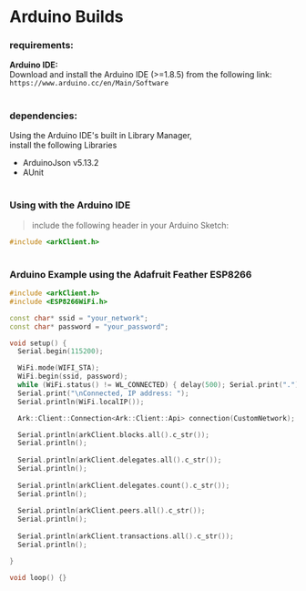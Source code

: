

# Arduino Builds


### requirements:

**Arduino IDE:**  
Download and install the Arduino IDE (>=1.8.5) from the following link:  
```https://www.arduino.cc/en/Main/Software```

#

### dependencies:

Using the Arduino IDE's built in Library Manager,  
install the following Libraries  
- ArduinoJson v5.13.2
- AUnit

#

### Using with the Arduino IDE
> include the following header in your Arduino Sketch:  
```cpp
#include <arkClient.h>
```

#

### Arduino Example using the Adafruit Feather ESP8266

```cpp
#include <arkClient.h>
#include <ESP8266WiFi.h>

const char* ssid = "your_network";
const char* password = "your_password";

void setup() {
  Serial.begin(115200);

  WiFi.mode(WIFI_STA);
  WiFi.begin(ssid, password);
  while (WiFi.status() != WL_CONNECTED) { delay(500); Serial.print("."); }
  Serial.print("\nConnected, IP address: ");
  Serial.println(WiFi.localIP());

  Ark::Client::Connection<Ark::Client::Api> connection(CustomNetwork);

  Serial.println(arkClient.blocks.all().c_str());
  Serial.println();
  
  Serial.println(arkClient.delegates.all().c_str());
  Serial.println();
  
  Serial.println(arkClient.delegates.count().c_str());
  Serial.println();
  
  Serial.println(arkClient.peers.all().c_str());
  Serial.println();
  
  Serial.println(arkClient.transactions.all().c_str());
  Serial.println();

}

void loop() {}
```
